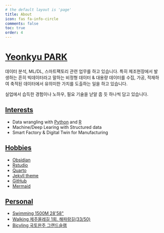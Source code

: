 ```yaml
---
# the default layout is 'page'
title: About
icon: fas fa-info-circle
comments: false
toc: true
order: 4
---
```


# [Yeonkyu PARK](https://github.com/yeonkyupark/)

데이터 분석, ML/DL, 스마트팩토리 관련 업무를 하고 있습니다.
특히 제조현장에서 발생하는 흔히 빅데이터라고 말하는 비정형 데이터 & 대용량 데이터를 수집, 가공, 적재하여 축적된 데이터에서 유의미한 가치를 도출하는 일을 하고 있습니다.

실업에서 습득한 경험이나 노하우, 필요 기술을 낟알 줍 듯 하나씩 담고 있습니다. 

## <u>Interests</u>

- Data wrangling with [Python](https://yeonkyupark.github.io/tags/python/) and [R](https://yeonkyupark.github.io/tags/r/)
- Machine/Deep Learing with Structured data
- Smart Factory & Digital Twin for Manufacturing

## <u>Hobbies<u/>

- [Obsidian](https://yeonkyupark.github.io/tags/obsidian/)
- [Rstudio]()
- [Quarto]()
- [Jekyll theme](https://yeonkyupark.github.io/tags/jekyll/)
- [GitHub](https://yeonkyupark.github.io/tags/github/)
- Mermaid

## <u>Personal<u/>

- Swimming [1500M 28'58"](https://www.instagram.com/p/C_Wr-KrSbOr/?utm_source=ig_web_copy_link&igsh=MzRlODBiNWFlZA==)
- Walking [제주올레길 1회](https://www.instagram.com/p/CtQNsuayuh5/?utm_source=ig_web_copy_link&igsh=MzRlODBiNWFlZA==), [해파랑길(33/50)](https://www.instagram.com/p/DBDPBKaBkZK/?utm_source=ig_web_copy_link&igsh=MzRlODBiNWFlZA==)
- Bicyling [국토완주 그랜드슬램](https://www.instagram.com/p/CRNnpMbBVvo/?utm_source=ig_web_copy_link&igsh=MzRlODBiNWFlZA==)
